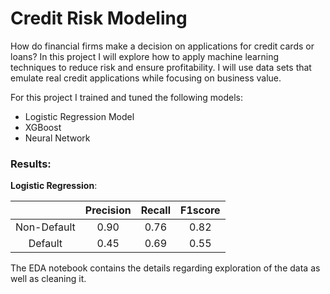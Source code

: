 # Credit Risk Modeling

How do financial firms make a decision on applications for credit cards or loans? In this project I will explore how to apply machine learning techniques to reduce risk and ensure profitability. I will use data sets that emulate real credit applications while focusing on business value.

For this project I trained and tuned the following models:

- Logistic Regression Model
- XGBoost
- Neural Network

### Results:

<b>Logistic Regression</b>:
        
|   	       | Precision 	| Recall	|  F1score |
|:----------:|:----------:|:-------:|:--------:|
|Non-Default |      0.90	|   	0.76|   	0.82 | 
|Default     |      0.45	|   	0.69|   	0.55 |


The EDA notebook contains the details regarding exploration of the data as well as cleaning it.

